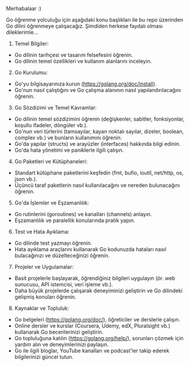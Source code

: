 Merhabalaar :)

Go öğrenme yolculuğu için aşağıdaki konu başlıkları ile bu repo üzerinden Go dilini öğrenmeye çalışacağız. Şimdiden herkese faydalı olması dileklerimle...

1.	Temel Bilgiler:
- Go dilinin tarihçesi ve tasarım felsefesini öğrenin.
- Go dilinin temel özellikleri ve kullanım alanlarını inceleyin.
2.	Go Kurulumu:
- Go'yu bilgisayarınıza kurun (https://golang.org/doc/install).
- Go'nun nasıl çalıştığını ve Go çalışma alanının nasıl yapılandırılacağını öğrenin.
3.	Go Sözdizimi ve Temel Kavramlar:
- Go dilinin temel sözdizimini öğrenin (değişkenler, sabitler, fonksiyonlar, koşullu ifadeler, döngüler vb.).
- Go'nun veri türlerini (tamsayılar, kayan noktalı sayılar, dizeler, boolean, complex vb.) ve bunların kullanımını öğrenin.
- Go'da yapılar (structs) ve arayüzler (interfaces) hakkında bilgi edinin.
- Go'da hata yönetimi ve paniklerle ilgili çalışın.
4.	Go Paketleri ve Kütüphaneleri:
- Standart kütüphane paketlerini keşfedin (fmt, bufio, ioutil, net/http, os, json vb.).
- Üçüncü taraf paketlerin nasıl kullanılacağını ve nereden bulunacağını öğrenin.
5.	Go'da İşlemler ve Eşzamanlılık:
- Go rutinlerini (goroutines) ve kanalları (channels) anlayın.
- Eşzamanlılık ve paralellik konularında pratik yapın.
6.	Test ve Hata Ayıklama:
- Go dilinde test yazmayı öğrenin.
- Hata ayıklama araçlarını kullanarak Go kodunuzda hataları nasıl bulacağınızı ve düzelteceğinizi öğrenin.
7.	Projeler ve Uygulamalar:
- Basit projelerle başlayarak, öğrendiğiniz bilgileri uygulayın (ör. web sunucusu, API istemcisi, veri işleme vb.).
- Daha büyük projelerde çalışarak deneyiminizi geliştirin ve Go dilindeki gelişmiş konuları öğrenin.
8.	Kaynaklar ve Topluluk:
- Go belgeleri (https://golang.org/doc/), öğreticiler ve derslerle çalışın.
- Online dersler ve kurslar (Coursera, Udemy, edX, Pluralsight vb.) kullanarak Go becerilerinizi geliştirin.
- Go topluluğuna katılın (https://golang.org/help/), sorunları çözmek için yardım alın ve deneyimlerinizi paylaşın.
- Go ile ilgili bloglar, YouTube kanalları ve podcast'ler takip ederek bilgilerinizi güncel tutun.

